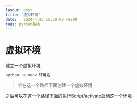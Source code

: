 ```yaml
---
layout: post
title: "虚拟环境" 
date:   2024-4-23 15:39:08 +0800
tags: python基础
---
```


# 虚拟环境

建立一个虚拟环境

```bash
python -m venv 环境名
```

> 会在这一个路径下面创建一个虚拟环境

之后可以在这一个路径下面的执行Script/activate启动这一个环境